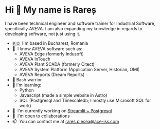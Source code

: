 Hi 👋 My name is Rareș
======================

I have been technical engineer and software trainer for Industrial Software, specifically AVEVA.
I am also expanding my knowledge in regards to developing software, not just using it.

- 🇷🇴  I'm based in Bucharest, Romania
- 🧠  I know AVEVA software such as:
  - AVEVA Edge (formerly Indusoft)
  - AVEVA InTouch
  - AVEVA Plant SCADA (formerly Citect)
  - AVEVA System Platform (Application Server, Historian, OMI)
  - AVEVA Reports (Dream Reports)
- 🧠  Bash warrior
- 🌱  I'm learning:
  - Python
  - Javascript (made a simple website in Astro)
  - SQL (Postgresql and Timescaledb; I mostly use Microsoft SQL for work)
- 🚀  I'm currently working on [Streamlit + Postgresql](http://github.com/Rareshp/python_streamlit_postgresql)
- 🤝  I'm open to collaborations
- 📫  You can contact me at [rares.plesea@ace-iss.com](mailto:rares.plesea@ace-iss.com)

<!---
Rareshp/Rareshp is a ✨ special ✨ repository because its `README.md` (this file) appears on your GitHub profile.
You can click the Preview link to take a look at your changes.
--->
